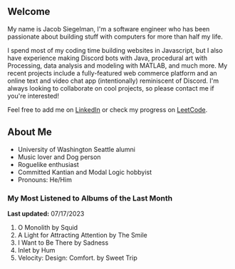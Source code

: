 
## Welcome
My name is Jacob Siegelman, I'm a software engineer who has been passionate about building stuff with computers for more than half my life.

I spend most of my coding time building websites in Javascript, but I also have experience making Discord bots with Java, procedural art with Processing, data analysis and modeling with MATLAB, and much more. My recent projects include a fully-featured web commerce platform and an online text and video chat app (intentionally) reminiscent of Discord. I'm always looking to collaborate on cool projects, so please contact me if you're interested!

Feel free to add me on [LinkedIn](https://www.linkedin.com/in/jacob-siegelman/) or check my progress on [LeetCode](https://leetcode.com/jsiegelman/).

## About Me
- University of Washington Seattle alumni
- Music lover and Dog person
- Roguelike enthusiast
- Committed Kantian and Modal Logic hobbyist
- Pronouns: He/Him

### My Most Listened to Albums of the Last Month
**Last updated:** 07/17/2023 <!-- lfm -->   
1. <!-- lfm -->O Monolith by Squid  
2. <!-- lfm -->A Light for Attracting Attention by The Smile  
3. <!-- lfm -->I Want to Be There by Sadness  
4. <!-- lfm -->Inlet by Hum  
5. <!-- lfm -->Velocity: Design: Comfort. by Sweet Trip  
